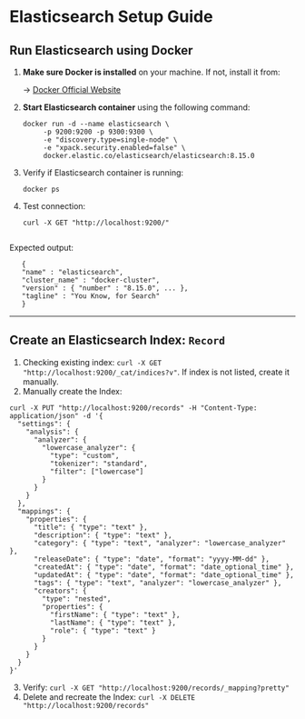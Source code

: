 # Elasticsearch Setup Guide

## **Run Elasticsearch using Docker**

1. **Make sure Docker is installed** on your machine. If not, install it from:

   → [Docker Official Website](https://www.docker.com/get-started)


2. **Start Elasticsearch container** using the following command:

    ````shell
    docker run -d --name elasticsearch \
         -p 9200:9200 -p 9300:9300 \
         -e "discovery.type=single-node" \
         -e "xpack.security.enabled=false" \
         docker.elastic.co/elasticsearch/elasticsearch:8.15.0
    ````
3. Verify if Elasticsearch container is running:

   ```shell
   docker ps
   ```

4. Test connection:

   ```shell
   curl -X GET "http://localhost:9200/"
    
   ```

Expected output:

   ```shell
      {
      "name" : "elasticsearch",
      "cluster_name" : "docker-cluster",
      "version" : { "number" : "8.15.0", ... },
      "tagline" : "You Know, for Search"
      }
   ```

___

## **Create an Elasticsearch Index: ```Record```**

1. Checking existing index: ```curl -X GET "http://localhost:9200/_cat/indices?v"```. If index is not listed, create it
   manually.
2. Manually create the Index:

```shell
curl -X PUT "http://localhost:9200/records" -H "Content-Type: application/json" -d '{
  "settings": {
    "analysis": {
      "analyzer": {
        "lowercase_analyzer": {
          "type": "custom",
          "tokenizer": "standard",
          "filter": ["lowercase"]
        }
      }
    }
  },
  "mappings": {
    "properties": {
      "title": { "type": "text" },
      "description": { "type": "text" },
      "category": { "type": "text", "analyzer": "lowercase_analyzer" },
      "releaseDate": { "type": "date", "format": "yyyy-MM-dd" },
      "createdAt": { "type": "date", "format": "date_optional_time" },
      "updatedAt": { "type": "date", "format": "date_optional_time" },
      "tags": { "type": "text", "analyzer": "lowercase_analyzer" },
      "creators": {
        "type": "nested",
        "properties": {
          "firstName": { "type": "text" },
          "lastName": { "type": "text" },
          "role": { "type": "text" }
        }
      }
    }
  }
}'

```

3. Verify: ```curl -X GET "http://localhost:9200/records/_mapping?pretty"```
4. Delete and recreate the Index: ```curl -X DELETE "http://localhost:9200/records"```